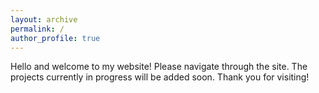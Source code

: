 ```yaml
---
layout: archive
permalink: /
author_profile: true
---
```


Hello and welcome to my website! Please navigate through the site. The projects currently in progress will be added soon. Thank you for visiting!